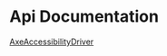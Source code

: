 # Api Documentation
[AxeAccessibilityDriver](https://zzzrst.github.io/AxeAccessibilityDriver/api/AxeAccessibilityDriver.html)